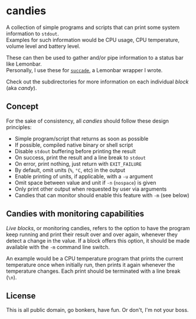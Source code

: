 # candies

A collection of simple programs and scripts that can print some system information to `stdout`.   
Examples for such information would be CPU usage, CPU temperature, volume level and battery level.

These can then be used to gather and/or pipe information to a status bar like Lemonbar.   
Personally, I use these for [`succade`](https://github.com/domsson/succade), a Lemonbar wrapper I wrote.

Check out the subdirectories for more information on each individual _block_ (aka _candy_).

## Concept

For the sake of consistency, all _candies_ should follow these design principles:

- Simple program/script that returns as soon as possible
- If possible, compiled native binary or shell script
- Disable `stdout` buffering before printing the result
- On success, print the result and a line break to `stdout`
- On error, print nothing, just return with `EXIT_FAILURE`
- By default, omit units (`%`, `°C`, etc) in the output
- Enable printing of units, if applicable, with a `-u` argument
- Omit space between value and unit if `-n` (`nospace`) is given
- Only print other output when requested by user via arguments
- Candies that can monitor should enable this feature with `-m` (see below)

## Candies with monitoring capabilities

_Live blocks_, or monitoring candies, refers to the option to have the program keep running and print their result over and over again, whenever they detect a change in the value. If a block offers this option, it should be made available with the `-m` command line switch.

An example would be a CPU temperature program that prints the current temperature once when initially run, then prints it again whenever the temperature changes. Each print should be terminated with a line break (`\n`).

## License

This is all public domain, go bonkers, have fun. Or don't, I'm not your boss.
